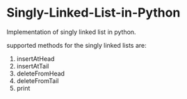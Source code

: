 # Singly-Linked-List-in-Python
Implementation of singly linked list in python.

supported methods for the singly linked lists are:
1. insertAtHead
2. insertAtTail
3. deleteFromHead
4. deleteFromTail
5. print
